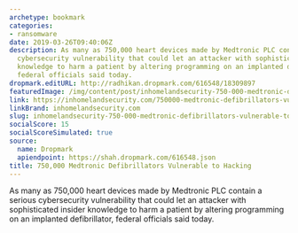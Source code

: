 ```yaml
---
archetype: bookmark
categories:
- ransomware
date: 2019-03-26T09:40:06Z
description: As many as 750,000 heart devices made by Medtronic PLC contain a serious
  cybersecurity vulnerability that could let an attacker with sophisticated insider
  knowledge to harm a patient by altering programming on an implanted defibrillator,
  federal officials said today.
dropmark.editURL: http://radhikan.dropmark.com/616548/18309897
featuredImage: /img/content/post/inhomelandsecurity-750-000-medtronic-defibrillators-vulnerable-to-hacking.jpeg
link: https://inhomelandsecurity.com/750000-medtronic-defibrillators-vulnerable-to-hacking/
linkBrand: inhomelandsecurity.com
slug: inhomelandsecurity-750-000-medtronic-defibrillators-vulnerable-to-hacking
socialScore: 15
socialScoreSimulated: true
source:
  name: Dropmark
  apiendpoint: https://shah.dropmark.com/616548.json
title: 750,000 Medtronic Defibrillators Vulnerable to Hacking
---
```

As many as 750,000 heart devices made by Medtronic PLC contain a serious cybersecurity vulnerability that could let an attacker with sophisticated insider knowledge to harm a patient by altering programming on an implanted defibrillator, federal officials said today.